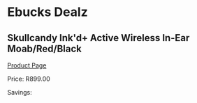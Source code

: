 
# Ebucks Dealz
## Skullcandy Ink'd+ Active Wireless In-Ear Moab/Red/Black
[Product Page](https://www.ebucks.com/web/shop/productSelected.do?prodId=1061046863&catId=1048640943)

Price: R899.00

Savings: 


	